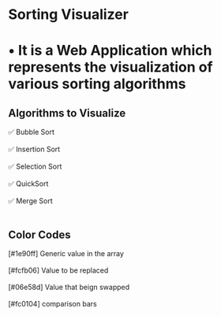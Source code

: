 # Sorting Visualizer

# •	It is a Web Application which represents the visualization of  various sorting algorithms
## Algorithms to Visualize
:white_check_mark:  Bubble Sort<br><br>
:white_check_mark:  Insertion Sort<br><br>
:white_check_mark:  Selection Sort<br><br>
:white_check_mark:  QuickSort <br><br>
:white_check_mark:  Merge Sort<br><br>

## Color Codes
[#1e90ff] Generic value in the array <br><br>
[#fcfb06] Value to be replaced <br><br>
[#06e58d] Value that beign swapped <br><br>
[#fc0104] comparison bars <br><br>

